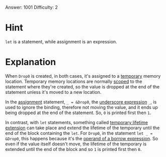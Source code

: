 Answer: 1001
Difficulty: 2

# Hint

`let` is a statement, while assignment is an expression.

# Explanation

When `Drop0` is created, in both cases, it's assigned to a [temporary] memory
location. Temporary memory locations are normally [scoped] to the statement
where they're created, so the value is dropped at the end of the statement
unless it's moved to a new location.

In the [assignment] statement, `_ = &Drop0`, the [underscore
expression][und_expr] `_`, is used to ignore the binding, therefore not moving
the value, and it ends up being dropped at the end of the statement. So, `0` is
printed first then `1`.

In contrast, with `let` statements, something called [temporary lifetime
extension][tle] can take place and extend the lifetime of the temporary until
the end of the block containing the `let`. For `Drop0`, in the statement `let _
= &Drop0`, this happens because it's the [operand of a borrow
expression][expr_ext]. So even if the value itself doesn't move, the lifetime of
the temporary is extended until the end of the block and so `1` is printed first
then `0`.

[scoped]: https://doc.rust-lang.org/stable/reference/destructors.html#r-destructors.scope.temporary
[temporary]: https://doc.rust-lang.org/stable/reference/expressions.html#temporaries
[tle]: https://doc.rust-lang.org/stable/reference/destructors.html#temporary-lifetime-extension
[assignment]: https://doc.rust-lang.org/stable/reference/expressions/operator-expr.html?highlight=destructuring#r-expr.assign.destructure
[und_expr]: https://doc.rust-lang.org/stable/reference/expressions/underscore-expr.html?highlight=underscore#_-expressions
[expr_ext]: https://doc.rust-lang.org/stable/reference/destructors.html#r-destructors.scope.lifetime-extension.exprs
